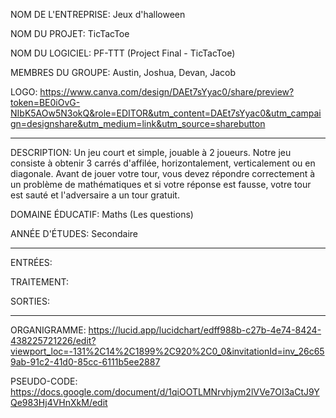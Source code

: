 NOM DE L'ENTREPRISE: Jeux d'halloween

NOM DU PROJET: TicTacToe

NOM DU LOGICIEL: PF-TTT (Project Final - TicTacToe)

MEMBRES DU GROUPE: Austin, Joshua, Devan, Jacob

LOGO: https://www.canva.com/design/DAEt7sYyac0/share/preview?token=BE0iOvG-NIbK5AOw5N3okQ&role=EDITOR&utm_content=DAEt7sYyac0&utm_campaign=designshare&utm_medium=link&utm_source=sharebutton

-----------------------------------------------------------------------------------------------------------------------------------------------------------------------------------

DESCRIPTION: Un jeu court et simple, jouable à 2 joueurs. Notre jeu consiste à obtenir 3 carrés d'affilée, horizontalement, verticalement ou en diagonale. 
Avant de jouer votre tour, vous devez répondre correctement à un problème de mathématiques et si votre réponse est fausse, votre tour est sauté et l'adversaire a un tour gratuit.

DOMAINE ÉDUCATIF: Maths (Les questions)

ANNÉE D'ÉTUDES: Secondaire

-----------------------------------------------------------------------------------------------------------------------------------------------------------------------------------

ENTRÉES:

TRAITEMENT: 

SORTIES: 

-----------------------------------------------------------------------------------------------------------------------------------------------------------------------------------

ORGANIGRAMME: https://lucid.app/lucidchart/edff988b-c27b-4e74-8424-438225721226/edit?viewport_loc=-131%2C14%2C1899%2C920%2C0_0&invitationId=inv_26c659ab-91c2-41d0-85cc-6111b5ee2887

PSEUDO-CODE: https://docs.google.com/document/d/1qiOOTLMNrvhjym2lVVe7OI3aCtJ9YQe983Hj4VHnXkM/edit

